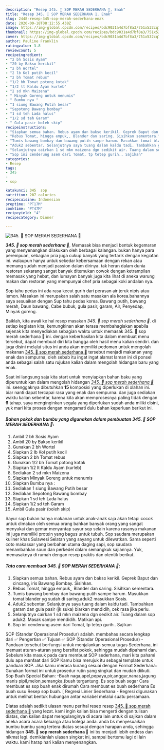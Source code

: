 ```yaml
---
description: "Resep 345. 🌺 SOP MERAH SEDERHANA 🍅, Enak"
title: "Resep 345. 🌺 SOP MERAH SEDERHANA 🍅, Enak"
slug: 2448-resep-345-sop-merah-sederhana-enak
date: 2020-09-18T08:12:55.438Z
image: https://img-global.cpcdn.com/recipes/bdc9031a4d7bf8a3/751x532cq70/345-🌺-sop-merah-sederhana-🍅-foto-resep-utama.jpg
thumbnail: https://img-global.cpcdn.com/recipes/bdc9031a4d7bf8a3/751x532cq70/345-🌺-sop-merah-sederhana-🍅-foto-resep-utama.jpg
cover: https://img-global.cpcdn.com/recipes/bdc9031a4d7bf8a3/751x532cq70/345-🌺-sop-merah-sederhana-🍅-foto-resep-utama.jpg
author: Pauline Franklin
ratingvalue: 3.8
reviewcount: 5
recipeingredient:
- "2 bh Sosis Ayam"
- "20 by Bakso kerikil"
- "2 bh Wortel"
- "2 lb Kol putih kecil"
- "2 bh Tomat rebus"
- "1/2 bh Tomat potong kotak"
- "1/2 lt Kaldu Ayam kurleb"
- "2 sd mkn Maizena"
- " Minyak Goreng untuk menumis"
- " Bumbu nya "
- "1 siung Bawang Putih besar"
- "Sepotong Bawang bombay"
- "1 sd teh Lada halus"
- "1/2 sd teh Garam"
- " Gula pasir boleh skip"
recipeinstructions:
- "Siapkan semua bahan. Rebus ayam dan bakso kerikil. Geprek Baput dan cincang, iris Bawang Bombay. Sisihkan."
- "Rebus Tomat, hingga empuk,, Blander dan saring. Sisihkan sementara."
- "Tumis bawang bombay dan bawang putih sampe harum. Masukkan tomat blander yg sudah di saring.aduk2 masukkan Sosis."
- "Aduk2 sebentar. Selanjutnya saya tuang dalam kaldu tadi. Tambahkan garam dan gula pasir (jk suka) biarkan mendidih, cek rasa jika perlu."
- "Selanjutnya cairkan 1 sd mkn maizena dgn sedikit air. Tuang dalam sop aduk2. Masak sampe mendidih. Matikan api."
- "Sop ini cenderung asem dari Tomat, tp tetep gurih.. Sajikan"
categories:
- Resep
tags:
- 345
- 
- sop

katakunci: 345  sop 
nutrition: 207 calories
recipecuisine: Indonesian
preptime: "PT17M"
cooktime: "PT47M"
recipeyield: "4"
recipecategory: Dinner

---
```



![345. 🌺 SOP MERAH SEDERHANA 🍅](https://img-global.cpcdn.com/recipes/bdc9031a4d7bf8a3/751x532cq70/345-🌺-sop-merah-sederhana-🍅-foto-resep-utama.jpg)

<b><i>345. 🌺 sop merah sederhana 🍅</i></b>, Memasak bisa menjadi bentuk kegemaran yang menyenangkan dilakukan oleh berbagai kalangan. bukan hanya para perempuan, sebagian pria juga cukup banyak yang tertarik dengan kegiatan ini. walaupun hanya untuk sekedar kebersamaan dengan rekan atau memang sudah menjadi passion dalam dirinya. tak heran dalam dunia restoran sekarang sangat banyak ditemukan cowok dengan ketrampilan memasak yang hebat, dan lumayan banyak juga kita lihat di aneka warung makan dan restoran yang mempunyai chef pria sebagai koki andalan nya.

Sop tahu pedas ini ada rasa kecut gurih dari perasan air jeruk nipis atau lemon. Masakan ini merupakan salah satu masakan ala korea.bahannya saya sesuaikan dengan Sup tahu pedas korea. Bawang putih, bawang merah, Daun bawang, Cabe bubuk, gula pasir, garam, Air, Penyedap, Minyak goreng.

Baiklah, kita awali ke hal resep masakan <i>345. 🌺 sop merah sederhana 🍅</i>. di setiap kegiatan kita, kemungkinan akan terasa membahagiakan apabila sejenak kita menyediakan sebagian waktu untuk memasak 345. 🌺 sop merah sederhana 🍅 ini. dengan keberhasilan kita dalam membuat menu tersebut, dapat membuat diri kita bangga oleh hasil menu kalian sendiri. dan juga disini melalui situs ini anda akan memiliki pedoman untuk mengolah makanan <u>345. 🌺 sop merah sederhana 🍅</u> tersebut menjadi makanan yang enak dan sempurna, oleh sebab itu ingat ingat alamat laman ini di ponsel anda sebagai salah satu rujukan kalian dalam mengolah hidangan baru yang enak.


Saat ini langsung saja kita start untuk menyiapkan bahan baku yang diperuntuk kan dalam mengolah hidangan <u><i>345. 🌺 sop merah sederhana 🍅</i></u> ini. seenggaknya dibutuhkan <b>15</b> komposisi yang diperlukan di olahan ini. biar nanti dapat tercapai rasa yang enak dan sempurna. dan juga sediakan waktu kalian sebentar, karena kita akan memprosesnya paling tidak dengan <b>6</b> tahap. saya menginginkan segala yang diperlukan sudah anda miliki disini, yuk mari kita proses dengan mengamati dulu bahan keperluan berikut ini.

<!--inarticleads1-->

##### Bahan pokok dan bumbu yang digunakan dalam pembuatan 345. 🌺 SOP MERAH SEDERHANA 🍅:

1. Ambil 2 bh Sosis Ayam
1. Ambil 20 by Bakso kerikil
1. Gunakan 2 bh Wortel
1. Siapkan 2 lb Kol putih kecil
1. Siapkan 2 bh Tomat rebus
1. Gunakan 1/2 bh Tomat potong kotak
1. Siapkan 1/2 lt Kaldu Ayam (kurleb)
1. Sediakan 2 sd mkn Maizena
1. Siapkan  Minyak Goreng untuk menumis
1. Siapkan  Bumbu nya :
1. Sediakan 1 siung Bawang Putih besar
1. Sediakan Sepotong Bawang bombay
1. Siapkan 1 sd teh Lada halus
1. Siapkan 1/2 sd teh Garam
1. Ambil  Gula pasir (boleh skip)


Sayur sop bukan hanya makanan untuk anak-anak saja akan tetapi cocok untuk dimakan oleh semua orang bahkan banyak orang yang sangat menyukai dan gemar menyantap sayur sop selain karena rasanya makanan ini juga memiliki protein yang bagus untuk tubuh. Sop saudara merupakan kuliner khas Sulawesi Selatan yang sayang untuk dilewatkan. Sama seperti coto makassar yang berbahan utama daging sapi, sop saudara menambahkan soun dan perkedel dalam semangkuk sajiannya. Yuk, memasaknya di rumah dengan resep praktis dan otentik berikut. 

<!--inarticleads2-->

##### Tata cara membuat 345. 🌺 SOP MERAH SEDERHANA 🍅:

1. Siapkan semua bahan. Rebus ayam dan bakso kerikil. Geprek Baput dan cincang, iris Bawang Bombay. Sisihkan.
1. Rebus Tomat, hingga empuk,, Blander dan saring. Sisihkan sementara.
1. Tumis bawang bombay dan bawang putih sampe harum. Masukkan tomat blander yg sudah di saring.aduk2 masukkan Sosis.
1. Aduk2 sebentar. Selanjutnya saya tuang dalam kaldu tadi. Tambahkan garam dan gula pasir (jk suka) biarkan mendidih, cek rasa jika perlu.
1. Selanjutnya cairkan 1 sd mkn maizena dgn sedikit air. Tuang dalam sop aduk2. Masak sampe mendidih. Matikan api.
1. Sop ini cenderung asem dari Tomat, tp tetep gurih.. Sajikan


SOP (Standar Operasional Prosedur) adalah. membahas secara lengkap dari ✅ Pengertian ✅ Tujuan ✅ SOP (Standar Operasional Prosedur) - Panduan tersebut berfungsi untuk menjalankan semua tugas Sederhana, ini memuat aturan-aturan yang bersifat pokok, sehingga mudah dipahami dan. Sebelum kita masuk pada cara membuat SOP sederhana, mari kita pahami dulu apa manfaat dari SOP Kamu bisa merujuk itu sebagai template untuk panduan SOP. Jika kamu merasa kurang sesuai dengan Format Sederhana: Gunakan format ini untuk prosedur rutin yang singkat dan mudah diikuti. Sop Buah Special Bahan: -Buah naga,apel,pepaya,pir,anggur,nanas,jagung manis pipil,melon,semangka,(buah tergantung. Es sop buah segar Cara membuat es sop buah enak dirumah Cara membuat es buah sederhana Es buah susu Resep sop buah. [ Regresi Linier Sederhana - Regresi digunakan untuk melihat bentuk hubungan antar variabel melalui suatu persamaan. 

Diatas adalah sedikit ulasan menu perihal resep resep <u>345. 🌺 sop merah sederhana 🍅</u> yang lezat. kami ingin kalian bisa mengerti dengan tulisan diatas, dan kalian dapat mengulanginya di acara lain untuk di sajikan dalam aneka acara acara keluarga atau kolega anda. anda bs menyesuaikan bumbu bumbu yang tertera diatas sesuai dengan harapan anda, sehingga hidangan <b>345. 🌺 sop merah sederhana 🍅</b> ini bs menjadi lebih endess dan nikmat lagi. demikianlah ulasan singkat ini, sampai bertemu lagi di lain waktu. kami harap hari kalian menyenangkan.
